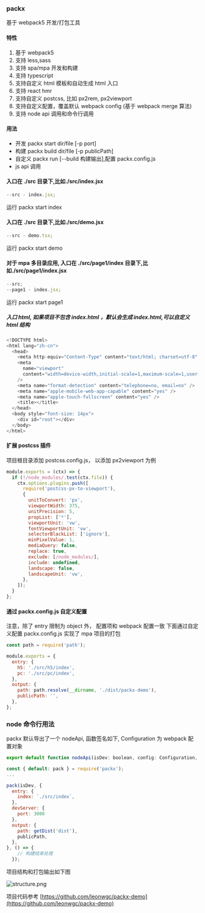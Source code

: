 ### packx

基于 webpack5 开发/打包工具

#### 特性

1. 基于 webpack5
2. 支持 less,sass
3. 支持 spa/mpa 开发和构建
4. 支持 typescript
5. 支持自定义 html 模板和自动生成 html 入口
6. 支持 react hmr
7. 支持自定义 postcss, 比如 px2rem, px2viewport
8. 支持自定义配置，覆盖默认 webpack config (基于 webpack merge 算法)
9. 支持 node api 调用和命令行调用

#### 用法

- 开发 packx start dir/file [-p port]
- 构建 packx build dir/file [-p publicPath]
- 自定义 packx run [--build 构建输出],配置 packx.config.js
- js api 调用

#### 入口在 ./src 目录下,比如./src/index.jsx

```js
--src - index.jsx;
```

运行 packx start index

#### 入口在 ./src 目录下,比如./src/demo.jsx

```js
--src - demo.tsx;
```

运行 packx start demo

#### 对于 mpa 多目录应用, 入口在 ./src/page1/index 目录下,比如./src/page1/index.jsx

```js
--src;
--page1 - index.jsx;
```

运行 packx start page1

##### 入口 html, 如果项目不包含 index.html ，默认会生成 index.html,可以自定义 html 结构

```js
<!DOCTYPE html>
<html lang="zh-cn">
  <head>
    <meta http-equiv="Content-Type" content="text/html; charset=utf-8" />
    <meta
      name="viewport"
      content="width=device-width,initial-scale=1,maximum-scale=1,user-scalable=no,minimal-ui,viewport-fit=cover"
    />
    <meta name="format-detection" content="telephone=no, email=no" />
    <meta name="apple-mobile-web-app-capable" content="yes" />
    <meta name="apple-touch-fullscreen" content="yes" />
    <title></title>
  </head>
  <body style="font-size: 14px">
    <div id="root"></div>
  </body>
</html>

```

#### 扩展 postcss 插件

项目根目录添加 postcss.config.js， 以添加 px2viewport 为例

```js
module.exports = (ctx) => {
  if (!/node_modules/.test(ctx.file)) {
    ctx.options.plugins.push([
      require('postcss-px-to-viewport'),
      {
        unitToConvert: 'px',
        viewportWidth: 375,
        unitPrecision: 5,
        propList: ['*'],
        viewportUnit: 'vw',
        fontViewportUnit: 'vw',
        selectorBlackList: ['ignore'],
        minPixelValue: 1,
        mediaQuery: false,
        replace: true,
        exclude: [/node_modules/],
        include: undefined,
        landscape: false,
        landscapeUnit: 'vw',
      },
    ]);
  }
};
```

#### 通过 packx.config.js 自定义配置

注意，除了 entry 限制为 object 外， 配置项和 webpack 配置一致
下面通过自定义配置 packx.config.js 实现了 mpa 项目的打包

```js
const path = require('path');

module.exports = {
  entry: {
    h5: './src/h5/index',
    pc: './src/pc/index',
  },
  output: {
    path: path.resolve(__dirname, './dist/packx-demo'),
    publicPath: '',
  },
};
```

### node 命令行用法

packx 默认导出了一个 nodeApi, 函数签名如下, Configuration 为 webpack 配置对象

```js
export default function nodeApi(isDev: boolean, config: Configuration, callback?: () => void): void;
```

```js
const { default: pack } = require('packx');
...

pack(isDev, {
  entry: {
    index: `./src/index`,
  },
  devServer: {
    port: 3000
  },
  output: {
    path: getDist('dist'),
    publicPath,
  },
}, () => {
    // 构建结束处理
  });

```

项目结构和打包输出如下图

![structure.png](https://p9-juejin.byteimg.com/tos-cn-i-k3u1fbpfcp/27201daa7a384f368d5f37060d846c07~tplv-k3u1fbpfcp-watermark.image)

项目代码参考 [https://github.com/leonwgc/packx-demo](https://github.com/leonwgc/packx-demo)
